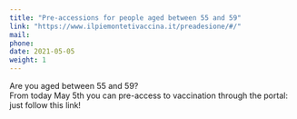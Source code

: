 ```yaml
---
title: "Pre-accessions for people aged between 55 and 59"
link: "https://www.ilpiemontetivaccina.it/preadesione/#/"
mail: 
phone: 
date: 2021-05-05
weight: 1
---
```


Are you aged between 55 and 59?  
From today May 5th you can pre-access to vaccination through the portal: just follow this link!
